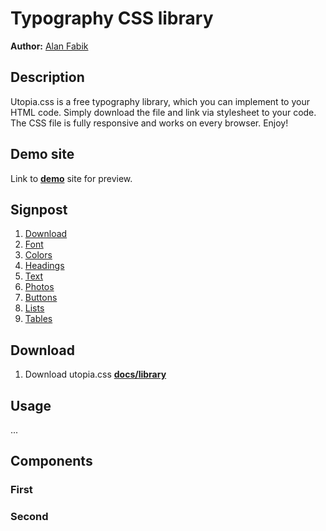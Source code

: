 # Typography CSS library
**Author:** [Alan Fabik](https://github.com/AlanFabik)
## Description
Utopia.css is a free typography library, which you can implement to your HTML code. Simply download the file and link via stylesheet to your code. The CSS file is fully responsive and works on every browser. Enjoy!
## Demo site
Link to **[demo](https://github.com/pslib-cz/2022l4web-css-typographic-library-AlanFabik)** site for preview.
## Signpost
1. [Download](#Download)
2. [Font](#Font)
3. [Colors](#Colors)
4. [Headings](#Headings)
5. [Text](#Text)
6. [Photos](#Photos)
7. [Buttons](#Buttons)
8. [Lists](#Lists)
9. [Tables](#Tables)
## Download
1. Download utopia.css **[docs/library](https://github.com/pslib-cz/2022l4web-css-typographic-library-AlanFabik/tree/master/docs/library)**
## Usage
...
## Components
### First
### Second
